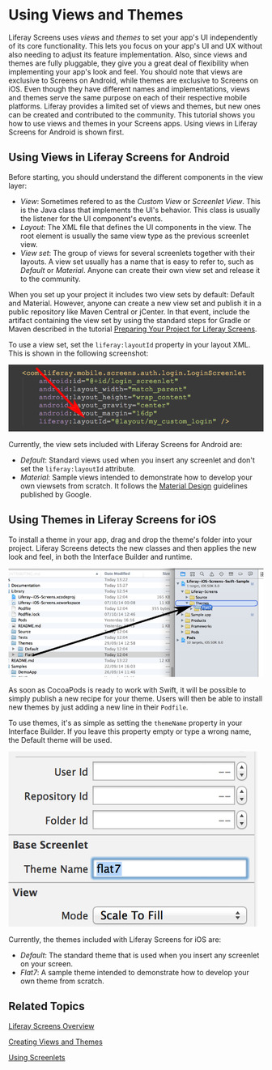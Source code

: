 # Using Views and Themes

Liferay Screens uses *views* and *themes* to set your app's UI independently of 
its core functionality. This lets you focus on your app's UI and UX without also 
needing to adjust its feature implementation. Also, since views and themes are 
fully pluggable, they give you a great deal of flexibility when implementing 
your app's look and feel. You should note that views are exclusive to Screens on 
Android, while themes are exclusive to Screens on iOS. Even though they have 
different names and implementations, views and themes serve the same purpose on 
each of their respective mobile platforms. Liferay provides a limited set of 
views and themes, but new ones can be created and contributed to the community. 
This tutorial shows you how to use views and themes in your Screens apps. Using 
views in Liferay Screens for Android is shown first. 

## Using Views in Liferay Screens for Android

Before starting, you should understand the different components in the view 
layer: 

- *View*: Sometimes refered to as the *Custom View* or *Screenlet View*. This is 
  the Java class that implements the UI's behavior. This class is usually the 
  listener for the UI component's events.
- *Layout*: The XML file that defines the UI components in the view. The root 
  element is usually the same view type as the previous screenlet view.
- *View set*: The group of views for several screenlets together with their 
  layouts. A view set usually has a name that is easy to refer to, such as 
  *Default* or *Material*. Anyone can create their own view set and release it 
  to the community. 

When you set up your project it includes two view sets by default: Default and 
Material. However, anyone can create a new view set and publish it in a public 
repository like Maven Central or jCenter. In that event, include the artifact 
containing the view set by using the standard steps for Gradle or Maven 
described in the tutorial [Preparing Your Project for Liferay Screens](http://www.liferay.com/). 

To use a view set, set the `liferay:layoutId` property in your layout XML. This 
is shown in the following screenshot: 

![The `liferay:layoutId` attribute is used to change the layout.](../../images/screens-android-layoutid-xml.png)

Currently, the view sets included with Liferay Screens for Android are:

- *Default*: Standard views used when you insert any screenlet and don't set the 
  `liferay:layoutId` attribute.
- *Material*: Sample views intended to demonstrate how to develop your own 
  viewsets from scratch. It follows the [Material Design](https://developer.android.com/design/material/index.html) 
  guidelines published by Google.

## Using Themes in Liferay Screens for iOS

To install a theme in your app, drag and drop the theme's folder into your 
project. Liferay Screens detects the new classes and then applies the new look 
and feel, in both the Interface Builder and runtime.

![Installing the Flat7 theme in an XCode project.](../../images/screens-ios-xcode-install-theme.png)

As soon as CocoaPods is ready to work with Swift, it will be possible to simply 
publish a new recipe for your theme. Users will then be able to install new 
themes by just adding a new line in their `Podfile`.

To use themes, it's as simple as setting the `themeName` property in your 
Interface Builder. If you leave this property empty or type a wrong name, the 
Default theme will be used.

![The `themeName` property in Interface Builder.](../../images/screens-ios-themes-property.png)

Currently, the themes included with Liferay Screens for iOS are:

- *Default*: The standard theme that is used when you insert any screenlet on 
  your screen.
- *Flat7*: A sample theme intended to demonstrate how to develop your own theme 
  from scratch.

## Related Topics

[Liferay Screens Overview](http://www.liferay.com/)

[Creating Views and Themes](http://www.liferay.com/)

[Using Screenlets](http://www.liferay.com/)
